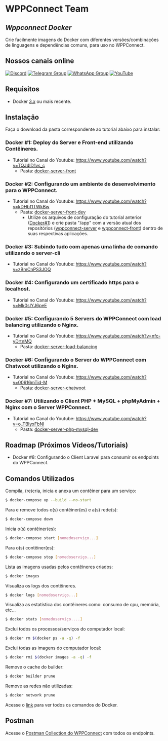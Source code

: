 # WPPConnect Team
## _Wppconnect Docker_

Crie facilmente imagens do Docker com diferentes versões/combinações de linguagens e dependências comuns, para uso no WPPConnect.

## Nossos canais online

[![Discord](https://img.shields.io/discord/844351092758413353?color=blueviolet&label=Discord&logo=discord&style=flat)](https://discord.gg/JU5JGGKGNG)
[![Telegram Group](https://img.shields.io/badge/Telegram-Group-32AFED?logo=telegram)](https://t.me/wppconnect)
[![WhatsApp Group](https://img.shields.io/badge/WhatsApp-Group-25D366?logo=whatsapp)]([https://chat.whatsapp.com/C1ChjyShl5cA7KvmtecF3L](https://chat.whatsapp.com/LJaQu6ZyNvnBPNAVRbX00K))
[![YouTube](https://img.shields.io/youtube/channel/subscribers/UCD7J9LG08PmGQrF5IS7Yv9A?label=YouTube)](https://www.youtube.com/c/wppconnect)

## Requisitos

* Docker [3.x](https://www.docker.com/get-started) ou mais recente.

## Instalação

Faça o download da pasta correspondente ao tutorial abaixo para instalar:

### Docker #1: Deploy do Server e Front-end utilizando Contêineres.
- Tutorial no Canal do Youtube: https://www.youtube.com/watch?v=TQJ4ID1vs_c
  - Pasta: [docker-server-front](./docker-server-front)
  
### Docker #2: Configurando um ambiente de desenvolvimento para o WPPConnect.
- Tutorial no Canal do Youtube: https://www.youtube.com/watch?v=kDHbf1TWkBw
  - Pasta: [docker-server-front-dev](./docker-server-front-dev)
    - Utilize os arquivos de configuração do tutorial anterior ([Docker#1](https://www.youtube.com/watch?v=TQJ4ID1vs_c)) e crie pasta "/app" com a versão atual dos repositórios ([wppconnect-server](https://github.com/wppconnect-team/wppconnect-server) e [wppconnect-front](https://github.com/wppconnect-team/wppconnect-frontend)) dentro de suas respectivas aplicações.

### Docker #3:  Subindo tudo com apenas uma linha de comando utilizando o server-cli
- Tutorial no Canal do Youtube: https://www.youtube.com/watch?v=zBmCnPS3JOQ

### Docker #4: Configurando um certificado https para o localhost.
- Tutorial no Canal do Youtube: https://www.youtube.com/watch?v=Mk0sIYJ6peE

### Docker #5: Configurando 5 Servers do WPPConnect com load balancing utilizando o Nginx.
- Tutorial no Canal do Youtube: https://www.youtube.com/watch?v=nfc-yDrtnMQ
  - Pasta: [docker-server-load-balancing](./docker-server-load-balancing)

### Docker #6: Configurando o Server do WPPConnect com Chatwoot utilizando o Nginx.
- Tutorial no Canal do Youtube: https://www.youtube.com/watch?v=00616mTid-M
  - Pasta: [docker-server-chatwoot](./docker-server-chatwoot)

### Docker #7: Utilizando o Client PHP + MySQL + phpMyAdmin + Nginx com o Server WPPConnect.
- Tutorial no Canal do Youtube: https://www.youtube.com/watch?v=o_TBIyxFbNI
  - Pasta: [docker-server-php-mysql-dev](./docker-server-php-mysql-dev)

## Roadmap (Próximos Vídeos/Tutoriais)
- Docker #8: Configurando o Client Laravel para consumir os endpoints do WPPConnect.

## Comandos Utilizados

Compila, (re)cria, inicia e anexa um contêiner para um serviço:
``` bash
$ docker-compose up --build --no-start
```
Para e remove todos o(s) contêiner(es) e a(s) rede(s):
``` bash
$ docker-compose down
```

Inicia o(s) contêiner(es):
``` bash
$ docker-compose start [nomedoserviço...]
```

Para o(s) contêiner(es):
``` bash
$ docker-compose stop [nomedoserviço...]
```

Lista as imagens usadas pelos contêineres criados:
``` bash
$ docker images
```

Visualiza os logs dos contêineres.
``` bash
$ docker logs [nomedoserviço...]
```

Visualiza as estatística dos contêineres como: consumo de cpu, memória, etc...
``` bash
$ docker stats [nomedoserviço....]
```

Exclui todos os processos/serviços do computador local:
``` bash
$ docker rm $(docker ps -a -q) -f  
```

Exclui todas as imagens do computador local:
``` bash
$ docker rmi $(docker images -a -q) -f
```

Remove o cache do builder:
``` bash
$ docker builder prune
```

Remove as redes não utilizadas:
``` bash
$ docker network prune
```

Acesse o [link](https://docs.docker.com/reference/) para ver todos os comandos do Docker.

## Postman
Acesse o [Postman Collection do WPPConnect](https://documenter.getpostman.com/view/9139457/TzshF4jQ) com todos os endpoints.
